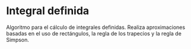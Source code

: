 # Integral definida

Algoritmo para el cálculo de integrales definidas. Realiza aproximaciones basadas en el uso de rectángulos, la regla de los trapecios y la regla de Simpson.
